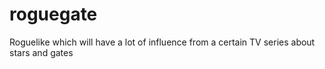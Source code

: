 # roguegate
Roguelike which will have a lot of influence from a certain TV series about stars and gates
